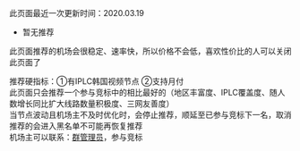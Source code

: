 此页面最近一次更新时间：2020.03.19                     
* 暂无推荐                         

此页面推荐的机场会很稳定、速率快，所以价格不会低，喜欢性价比的人可以关闭此页面了                       

推荐硬指标：①有IPLC韩国视频节点 ②支持月付                 
此页面只会推荐一个参与竞标中的相比最好的（地区丰富度、IPLC覆盖度、随人数增长同比扩大线路数量积极度、三网友善度）              
当节点波动且机场主不及时优化时，会停止推荐，顺延至已参与竞标下一名，取消推荐的会进入黑名单不可能再恢复推荐               
机场主可以联系：[群管理员](https://t.me/wefuxkgfw)，参与竞标                  
